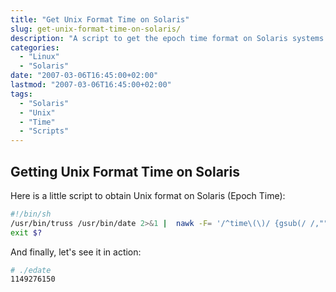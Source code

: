 ```yaml
---
title: "Get Unix Format Time on Solaris"
slug: get-unix-format-time-on-solaris/
description: "A script to get the epoch time format on Solaris systems."
categories:
  - "Linux"
  - "Solaris"
date: "2007-03-06T16:45:00+02:00"
lastmod: "2007-03-06T16:45:00+02:00"
tags:
  - "Solaris"
  - "Unix"
  - "Time"
  - "Scripts"
---
```


## Getting Unix Format Time on Solaris

Here is a little script to obtain Unix format on Solaris (Epoch Time):

```bash
#!/bin/sh
/usr/bin/truss /usr/bin/date 2>&1 |  nawk -F= '/^time\(\)/ {gsub(/ /,"",$2);print $2}'
exit $?
```

And finally, let's see it in action:

```bash
# ./edate
1149276150
```
